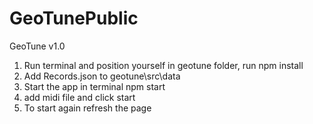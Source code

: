 # GeoTunePublic
GeoTune v1.0
1. Run terminal and position yourself in geotune folder, run npm install
2. Add Records.json  to geotune\src\data
3. Start the app in terminal npm start
4. add midi file and click start
5. To start again refresh the page
